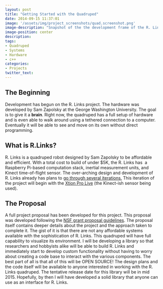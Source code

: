 ```yaml
---
layout: post
title: "Getting Started with the Quadruped"
date: 2014-09-15 11:37:01
image: '/assets/img/project_screenshots/quad.screenshot.png'
image-description: "Snapshot of the the development frame of the R. Links quadruped"
image-position: center
description:
tags:
- Quadruped
- Systems
- Hardware
- c++
categories:
- Projects
twitter_text:
---
```


## The Beginning

Development has begun on the R. Links project. The hardware was developed by Sam Zapolsky at the George Washington University. The goal is to give it a **brain**. Right now, the quadruped has a full setup of hardware and is even able to walk around using a tethered connection to a computer. Eventually it will be able to see and move on its own without direct programming.

## What is R.Links?

R. Links is a quadruped robot designed by Sam Zapolsky to be affordable and efficient. With a total cost to build of under $5K, the R. Links has  a Raspberry Pi-based computation stack, inertial measurement units, and Kinect time-of-flight sensor. The over-arching design and development of R. Links already has plans to [go through several iterations.](http://robotics.gwu.edu/positronics/?tag=quadruped) This iteration of the project will begin with the [Xtion Pro Live](http://www.asus.com/Multimedia/Xtion_PRO_LIVE/) (the Kinect-ish sensor being used). 

## The Proposal

A full project proposal has been developed for this project. This proposal was developed following the [NSF grant proposal guidelines](http://www.nsf.gov/pubs/gpg/nsf04_23/1.jsp). The proposal itself contains deeper details about the project and the approach taken to complete it. The gist of it is that there are not any affordable systems available with the sophistication of R. Links. This quadruped will have full capability to visualize its environment. I will be developing a library so that researchers and hobbyists alike will be able to build R. Links and immediately start to develop custom functionality without having to worry about creating a code base to interact with the various components. The best part of all is that all of this will be OPEN SOURCE! The design plans and the code itself will be available to anyone interested in working with the R. Links quadruped. The tentative release date for this library will be in mid 2015\. Hopefully, by then I will have developed a solid library that anyone can use as an interface for R. Links.